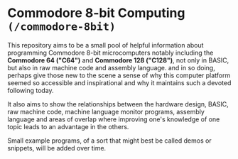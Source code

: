 # Commodore 8-bit Computing `(/commodore-8bit)`

This repository aims to be a small pool of helpful information about programming Commodore 8-bit microcomputers notably including the **Commodore 64 ("C64")** and **Commodore 128 ("C128")**, not only in BASIC, but also in raw machine code and assembly language. and in so doing, perhaps give those new to the scene a sense of why this computer platform seemed so accessible and inspirational and why it maintains such a devoted following today.

It also aims to show the relationships between the hardware design, BASIC, raw machine code, machine language monitor programs, assembly language and areas of overlap where improving one's knowledge of one topic leads to an advantage in the others.

Small example programs, of a sort that might best be called demos or snippets, will be added over time.
